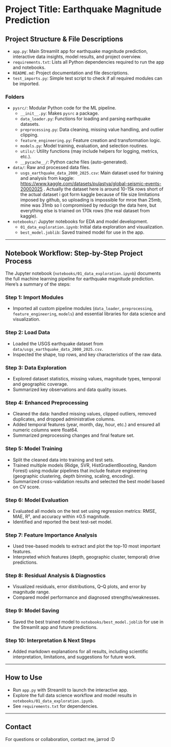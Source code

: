 # Project Title: Earthquake Magnitude Prediction

## Project Structure & File Descriptions

- `app.py`: Main Streamlit app for earthquake magnitude prediction, interactive data insights, model results, and project overview.
- `requirements.txt`: Lists all Python dependencies required to run the app and notebooks.
- `README.md`: Project documentation and file descriptions.
- `test_imports.py`: Simple test script to check if all required modules can be imported.

### Folders
- `pysrc/`: Modular Python code for the ML pipeline.
  - `__init__.py`: Makes `pysrc` a package.
  - `data_loader.py`: Functions for loading and parsing earthquake datasets.
  - `preprocessing.py`: Data cleaning, missing value handling, and outlier clipping.
  - `feature_engineering.py`: Feature creation and transformation logic.
  - `models.py`: Model training, evaluation, and selection routines.
  - `utils/`: Utility functions (may include helpers for logging, metrics, etc.).
  - `__pycache__/`: Python cache files (auto-generated).
- `data/`: Raw and processed data files.
  - `usgs_earthquake_data_2000_2025.csv`: Main dataset used for training and analysis from kaggle: https://www.kaggle.com/datasets/pulastya/global-seismic-events-20002025 . Actually the dataset here is around 10-15k rows short of the actual dataset i got form kaggle because of file size limitations imposed by github, so uploading is impossible for mroe than 25mb, mine was 31mb so I compromised by reducign the data here, but everything else is triained on 170k rows (the real dataset from kaggle).
- `notebooks/`: Jupyter notebooks for EDA and model development.
  - `01_data_exploration.ipynb`: Initial data exploration and visualization.
  - `best_model.joblib`: Saved trained model for use in the app.




---


## Notebook Workflow: Step-by-Step Project Process

The Jupyter notebook (`notebooks/01_data_exploration.ipynb`) documents the full machine learning pipeline for earthquake magnitude prediction. Here’s a summary of the steps:

### Step 1: Import Modules
- Imported all custom pipeline modules (`data_loader`, `preprocessing`, `feature_engineering`, `models`) and essential libraries for data science and visualization.

### Step 2: Load Data
- Loaded the USGS earthquake dataset from `data/usgs_earthquake_data_2000_2025.csv`.
- Inspected the shape, top rows, and key characteristics of the raw data.

### Step 3: Data Exploration
- Explored dataset statistics, missing values, magnitude types, temporal and geographic coverage.
- Summarized key observations and data quality issues.

### Step 4: Enhanced Preprocessing
- Cleaned the data: handled missing values, clipped outliers, removed duplicates, and dropped administrative columns.
- Added temporal features (year, month, day, hour, etc.) and ensured all numeric columns were float64.
- Summarized preprocessing changes and final feature set.

### Step 5: Model Training
- Split the cleaned data into training and test sets.
- Trained multiple models (Ridge, SVR, HistGradientBoosting, Random Forest) using modular pipelines that include feature engineering (geographic clustering, depth binning, scaling, encoding).
- Summarized cross-validation results and selected the best model based on CV score.

### Step 6: Model Evaluation
- Evaluated all models on the test set using regression metrics: RMSE, MAE, R², and accuracy within ±0.5 magnitude.
- Identified and reported the best test-set model.

### Step 7: Feature Importance Analysis
- Used tree-based models to extract and plot the top-10 most important features.
- Interpreted which features (depth, geographic cluster, temporal) drive predictions.

### Step 8: Residual Analysis & Diagnostics
- Visualized residuals, error distributions, Q–Q plots, and error by magnitude range.
- Compared model performance and diagnosed strengths/weaknesses.

### Step 9: Model Saving
- Saved the best trained model to `notebooks/best_model.joblib` for use in the Streamlit app and future predictions.

### Step 10: Interpretation & Next Steps
- Added markdown explanations for all results, including scientific interpretation, limitations, and suggestions for future work.

---

## How to Use
- Run `app.py` with Streamlit to launch the interactive app.
- Explore the full data science workflow and model results in `notebooks/01_data_exploration.ipynb`.
- See `requirements.txt` for dependencies.

---

## Contact
For questions or collaboration, contact me, jarrod :D
